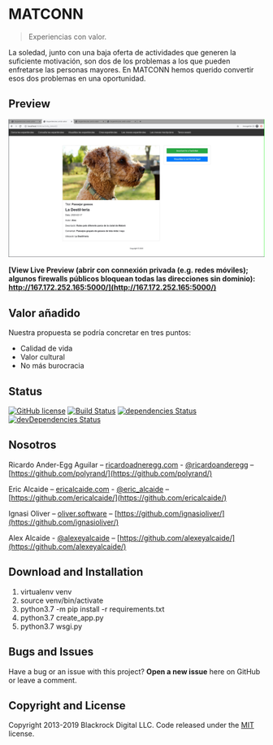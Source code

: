 
# MATCONN

> Experiencias con valor.

La soledad, junto con una baja oferta de actividades que generen la suficiente motivación, son dos de los problemas a los que pueden enfretarse las personas mayores. En MATCONN hemos querido convertir esos dos problemas en una oportunidad.

## Preview

![GBase Image](readme_img.jpeg)

**[View Live Preview (abrir con connexión privada (e.g. redes móviles); algunos firewalls públicos bloquean todas las direcciones sin dominio): http://167.172.252.165:5000/](http://167.172.252.165:5000/)**

## Valor añadido

Nuestra propuesta se podría concretar en tres puntos:

  * Calidad de vida
  * Valor cultural
  * No más burocracia

## Status

[![GitHub license](https://img.shields.io/badge/license-MIT-blue.svg)](https://raw.githubusercontent.com/BlackrockDigital/startbootstrap-grayscale/master/LICENSE)
[![Build Status](https://travis-ci.org/BlackrockDigital/startbootstrap-grayscale.svg?branch=master)](https://travis-ci.org/BlackrockDigital/startbootstrap-grayscale)
[![dependencies Status](https://david-dm.org/BlackrockDigital/startbootstrap-grayscale/status.svg)](https://david-dm.org/BlackrockDigital/startbootstrap-grayscale)
[![devDependencies Status](https://david-dm.org/BlackrockDigital/startbootstrap-grayscale/dev-status.svg)](https://david-dm.org/BlackrockDigital/startbootstrap-grayscale?type=dev)

## Nosotros

Ricardo Ander-Egg Aguilar – [ricardoadneregg.com](ricardoanderegg.com) - [@ricardoanderegg](https://twitter.com/ricardoanderegg) – [https://github.com/polyrand/](https://github.com/polyrand/)

Eric Alcaide – [ericalcaide.com](ericalcaide.com) - [@eric_alcaide](https://twitter.com/eric_alcaide) – [https://github.com/ericalcaide/](https://github.com/ericalcaide/)

Ignasi Oliver – [oliver.software](oliver.software) – [https://github.com/ignasioliver/](https://github.com/ignasioliver/)

Alex Alcaide - [@alexeyalcaide](https://twitter.com/alexeyalcaide) – [https://github.com/alexeyalcaide/](https://github.com/alexeyalcaide/)

## Download and Installation

1. virtualenv venv
2. source venv/bin/activate
3. python3.7 -m pip install -r requirements.txt
4. python3.7 create_app.py
5. python3.7 wsgi.py


## Bugs and Issues

Have a bug or an issue with this project? **Open a new issue** here on GitHub or leave a comment.

## Copyright and License

Copyright 2013-2019 Blackrock Digital LLC. Code released under the [MIT](https://github.com/BlackrockDigital/startbootstrap-grayscale/blob/gh-pages/LICENSE) license.
